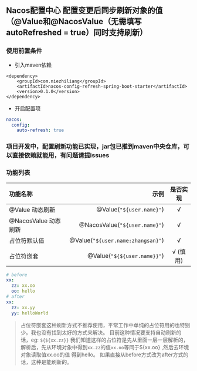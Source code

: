 ## Nacos配置中心 配置变更后同步刷新对象的值（@Value和@NacosValue（无需填写autoRefreshed = true）同时支持刷新）

### 使用前置条件

- 引入maven依赖

```pom
<dependency>
    <groupId>com.niezhiliang</groupId>
    <artifactId>nacos-config-refresh-spring-boot-starter</artifactId>
    <version>0.1.0</version>
</dependency>
```

- 开启配置项

```yaml
nacos:
  config:
    auto-refresh: true
```

### 项目开发中，配置刷新功能已实现，jar包已推到maven中央仓库，可以直接依赖就能用，有问题请提issues

### 功能列表

| 功能名称 | 示例 | 是否实现 |
| :-----| ----: | :----: |
| @Value 动态刷新 | @Value(`"${user.name}"`) | √ |
| @NacosValue 动态刷新 | @NacosValue(`"${user.name}"`) | √ |
| 占位符默认值 | @Value(`"${user.name:zhangsan}"`) | √ |
| 占位符嵌套 | @Value(`"${${user.name}}"`) | √ (慎用)|

```yaml
# before
xx:
  zz: xx.oo
  oo: hello
# after
xx:
  zz: xx.yy
  yy: helloWorld
```

> 占位符嵌套这种刷新方式不推荐使用，平常工作中单纯的占位符用的也特别少。我也没有找到太好的方式来解决。
> 目前这种情况要支持自动刷新的话，eg: `${${xx.zz}}` 我们知道这样的占位符是先从里面一层一层解析的，
> 解析后，先从环境对象中得到`xx.zz`的值`xx.oo`等同于${xx.oo} ,然后去环境对象读取值xx.oo的值 得到hello。
> 如果直接从before方式改为after方式的话，这种是能刷新的。



